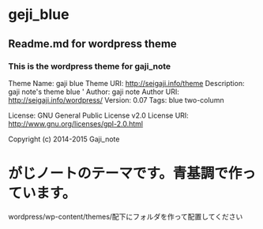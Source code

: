 # geji_blue
## Readme.md for wordpress theme
### This is the wordpress theme for gaji_note

Theme Name: gaji blue
Theme URI: http://seigaji.info/theme
Description: gaji note's theme blue '
Author: gaji note
Author URI: http://seigaji.info/wordpress/
Version: 0.07
Tags: blue two-column

License: GNU General Public License v2.0
License URI: http://www.gnu.org/licenses/gpl-2.0.html

Copyright (c) 2014-2015 Gaji_note

# がじノートのテーマです。青基調で作っています。
wordpress/wp-content/themes/配下にフォルダを作って配置してください
